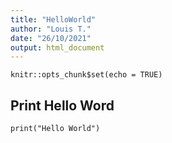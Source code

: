 ```yaml
---
title: "HelloWorld"
author: "Louis T."
date: "26/10/2021"
output: html_document
---
```


```{r setup, include=FALSE}
knitr::opts_chunk$set(echo = TRUE)
```

## Print Hello Word



```{r Hello}
print("Hello World")
```
